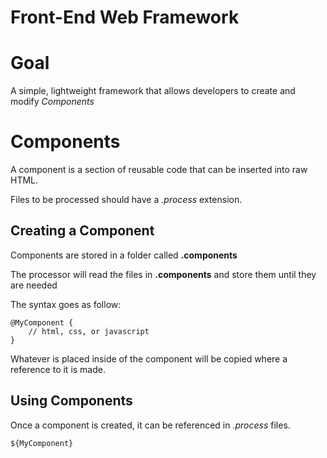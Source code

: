 # Front-End Web Framework

# Goal

A simple, lightweight framework that allows developers to create and modify *Components*

# Components

A component is a section of reusable code that can be inserted into raw HTML.

Files to be processed should have a *.process* extension.

## Creating a Component

Components are stored in a folder called **.components**

The processor will read the files in **.components** and store them until they are needed

The syntax goes as follow:

```
@MyComponent {
    // html, css, or javascript
}
```

Whatever is placed inside of the component will be copied where a reference to it is made.

## Using Components

Once a component is created, it can be referenced in *.process* files.

```
${MyComponent}
```
